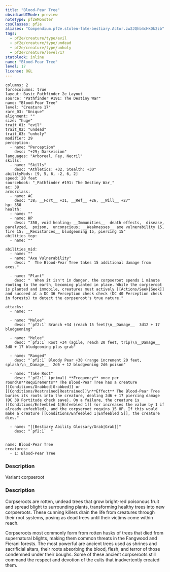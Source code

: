 ```yaml
---
title: "Blood-Pear Tree"
obsidianUIMode: preview
noteType: pf2eMonster
cssClasses: pf2e
aliases: "Compendium.pf2e.stolen-fate-bestiary.Actor.zw2JQhb4cHkDk2zb" 
tags:
  - pf2e/creature/type/evil
  - pf2e/creature/type/undead
  - pf2e/creature/type/unholy
  - pf2e/creature/level/17
statblock: inline
name: "Blood-Pear Tree"
level: 17
license: OGL
---
```


```statblock
columns: 2
forcecolumns: true
layout: Basic Pathfinder 2e Layout
source: "Pathfinder #191: The Destiny War"
name: "Blood-Pear Tree"
level: "Creature 17"
rare_03: "Unique"
alignment: ""
size: "huge"
trait_01: "evil"
trait_02: "undead"
trait_03: "unholy"
modifier: 29
perception:
  - name: "Perception"
    desc: "+29; Darkvision"
languages: "Arboreal, Fey, Necril"
skills:
  - name: "Skills"
    desc: "Athletics: +32, Stealth: +30"
abilityMods: [9, 5, 6, -2, 6, 2]
speed: 20 feet
sourcebook: "_Pathfinder #191: The Destiny War_"
ac: 38
armorclass:
  - name: AC
    desc: "38; __Fort__ +31, __Ref__ +26, __Will__ +27"
hp: 350
health:
  - name: ""
  - name: HP
    desc: "350, void healing; __Immunities__  death effects,  disease,  paralyzed,  poison,  unconscious; __Weaknesses__ axe vulnerability 15, fire 15; __Resistances__ bludgeoning 15, piercing 15"
abilities_top:
  - name: ""

abilities_mid:
  - name: ""
  - name: "Axe Vulnerability"
    desc: "  The Blood-Pear Tree takes 15 additional damage from axes."

  - name: "Plant"
    desc: "  When it isn't in danger, the corpseroot spends 1 minute rooting to the earth, becoming planted in place. While the corpseroot is planted and immobile, creatures must actively [[Actions/Seek|Seek]] and succeed at a DC 36 Perception check check (DC 40 Perception check in forests) to detect the corpseroot's true nature."

attacks:
  - name: ""

  - name: "Melee"
    desc: "`pf2:1` Branch +34 (reach 15 feet)\n__Damage__  3d12 + 17 bludgeoning"

  - name: "Melee"
    desc: "`pf2:1` Root +34 (agile, reach 20 feet, trip)\n__Damage__  3d8 + 17 bludgeoning plus grab"

  - name: "Ranged"
    desc: "`pf2:1` Bloody Pear +30 (range increment 20 feet, splash)\n__Damage__  2d6 + 12 bludgeoning 2d6 poison"

  - name: "Take Root"
    desc: "`pf2:1` (primal) **Frequency** once per round\n**Requirements** The Blood-Pear Tree has a creature [[Conditions/Grabbed|Grabbed]] or [[Conditions/Restrained|Restrained]]\n**Effect** The Blood-Pear Tree buries its roots into the creature, dealing 2d6 + 17 piercing damage (DC 38 Fortitude check save). On a failure, the creature is [[Conditions/Enfeebled 1|Enfeebled 1]] (or increases the value by 1 if already enfeebled), and the corpseroot regains 15 HP. If this would make a creature [[Conditions/Enfeebled 1|Enfeebled 5]], the creature dies."

  - name: "[[Bestiary Ability Glossary/Grab|Grab]]"
    desc: "`pf2:1`  "
 
```

```encounter-table
name: Blood-Pear Tree
creatures:
  - 1: Blood-Pear Tree
```
### Description
Variant corpseroot

### Description
Corpseroots are rotten, undead trees that grow bright-red poisonous fruit and spread blight to surrounding plants, transforming healthy trees into new corpseroots. These cunning killers drain the life from creatures through their root systems, posing as dead trees until their victims come within reach.

Corpseroots most commonly form from rotten husks of trees that died from supernatural blights, making them common threats in the Fangwood and Fierani forests. The most powerful are ancient trees used as shrines and sacrificial altars, their roots absorbing the blood, flesh, and terror of those condemned under their boughs. Some of these ancient corpseroots still command the respect and devotion of the cults that inadvertently created them.

